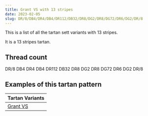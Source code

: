 ```yaml
---
title: Grant VS with 13 stripes
date: 2023-02-05
slug: DR/8/DB4/DR4/DB4/DR112/DB32/DR8/DG2/DR8/DG72/DR6/DG2/DR/8
---
```

This is a list of all the tartan sett variants with 13 stripes.

It is a 13 stripes tartan.


## Thread count
DR/8 DB4 DR4 DB4 DR112 DB32 DR8 DG2 DR8 DG72 DR6 DG2 DR/8

## Examples of this tartan pattern

| Tartan Variants |
|---------------|
| [Grant VS](/variants/dr/8/db4/dr4/db4/dr112/db32/dr8/dg2/dr8/dg72/dr6/dg2/dr/8-db000052-dg11450d-draa0000)||
